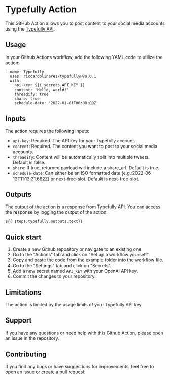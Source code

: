 # Typefully Action
This GitHub Action allows you to post content to your social media accounts using the [Typefully API](https://typefully.com/).
 
## Usage
In your Github Actions workflow, add the following YAML code to utilize the action:
```
- name: Typefully
  uses: riccardolinares/typefully@v0.0.1
  with:
    api-key: ${{ secrets.API_KEY }}
    content: 'Hello, world!'
    threadify: true
    share: true
    schedule-date: '2022-01-01T00:00:00Z'
```

## Inputs
The action requires the following inputs:
- `api-key`: Required. The API key for your Typefully account.
- `content`: Required. The content you want to post to your social media accounts.
- `threadify`: Content will be automatically split into multiple tweets. Default is false.
- `share`: If true, returned payload will include a share_url. Default is true.
- `schedule-date`: Can either be an ISO formatted date (e.g.:2022-06-13T11:13:31.662Z) or next-free-slot. Default is next-free-slot.

## Outputs
The output of the action is a response from Typefully API. You can access the response by logging the output of the action.
```
${{ steps.typefully.outputs.text}}
```

## Quick start
1. Create a new Github repository or navigate to an existing one.
2. Go to the "Actions" tab and click on "Set up a workflow yourself".
3. Copy and paste the code from the example folder into the workflow file.
4. Go to the "Settings" tab and click on "Secrets".
5. Add a new secret named `API_KEY` with your OpenAI API key.
6. Commit the changes to your repository.

## Limitations
The action is limited by the usage limits of your Typefully API key.

## Support
If you have any questions or need help with this Github Action, please open an issue in the repository.

## Contributing
If you find any bugs or have suggestions for improvements, feel free to open an issue or create a pull request.
